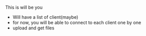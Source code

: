 This is will be you
* Will have a list of client(maybe)
* for now, you will be able to connect to each client one by one
* upload and get files